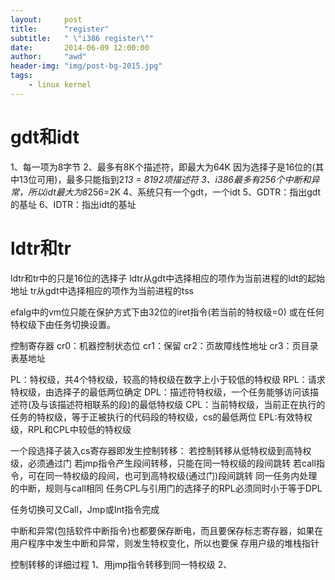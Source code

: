 ```yaml
---
layout:     post
title:      "register"
subtitle:   " \"i386 register\""
date:       2014-06-09 12:00:00
author:     "awd"
header-img: "img/post-bg-2015.jpg"
tags:
    - linux kernel
---
```

gdt和idt
==================================================
1、每一项为8字节
2、最多有8K个描述符，即最大为64K
   因为选择子是16位的(其中13位可用)，最多只能指到2*13 = 8192项描述符
3、i386最多有256个中断和异常，所以idt最大为8*256=2K
4、系统只有一个gdt，一个idt
5、GDTR：指出gdt的基址
6、IDTR：指出idt的基址

ldtr和tr
==================================================
ldtr和tr中的只是16位的选择子
ldtr从gdt中选择相应的项作为当前进程的ldt的起始地址
tr从gdt中选择相应的项作为当前进程的tss




efalg中的vm位只能在保护方式下由32位的iret指令(若当前的特权级=0)
或在任何特权级下由任务切换设置。


控制寄存器
cr0：机器控制状态位
cr1：保留
cr2：页故障线性地址
cr3：页目录表基地址

PL：特权级，共4个特权级，较高的特权级在数字上小于较低的特权级
RPL：请求特权级，由选择子的最低两位确定
DPL：描述符特权级，一个任务能够访问该描述符(及与该描述符相联系的段)的最低特权级
CPL：当前特权级，当前正在执行的任务的特权级，等于正被执行的代码段的特权级，cs的最低两位
EPL:有效特权级，RPL和CPL中较低的特权级

一个段选择子装入cs寄存器即发生控制转移：
若控制转移从低特权级到高特权级，必须通过门
若jmp指令产生段间转移，只能在同一特权级的段间跳转
若call指令，可在同一特权级的段间，也可到高特权级(通过门)段间跳转
同一任务内处理的中断，规则与call相同
任务CPL与引用门的选择子的RPL必须同时小于等于DPL

任务切换可又Call，Jmp或Int指令完成

中断和异常(包括软件中断指令)也都要保存断电，而且要保存标志寄存器，如果在用户程序中发生中断和异常，则发生特权变化，所以也要保
存用户级的堆栈指针




控制转移的详细过程
1、用jmp指令转移到同一特权级
2、